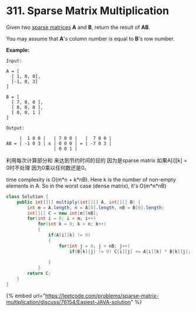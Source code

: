 # 311. Sparse Matrix Multiplication



Given two [sparse matrices](https://en.wikipedia.org/wiki/Sparse_matrix) **A** and **B**, return the result of **AB**.

You may assume that **A**'s column number is equal to **B**'s row number.

**Example:**

```text
Input:

A = [
  [ 1, 0, 0],
  [-1, 0, 3]
]

B = [
  [ 7, 0, 0 ],
  [ 0, 0, 0 ],
  [ 0, 0, 1 ]
]

Output:

     |  1 0 0 |   | 7 0 0 |   |  7 0 0 |
AB = | -1 0 3 | x | 0 0 0 | = | -7 0 3 |
                  | 0 0 1 |
```

利用每次计算部分和 来达到节约时间的目的 因为是sparse matrix 如果A\[i\]\[k\] = 0时不处理 因为0乘以任何数还是0。

 time complexity is O\(m\*n + k\*nB\). Here k is the number of non-empty elements in A. So in the worst case \(dense matrix\), it's O\(m\*n\*nB\)

```java
class Solution {
    public int[][] multiply(int[][] A, int[][] B) {
        int m = A.length, n = A[0].length, nB = B[0].length;
        int[][] C = new int[m][nB];
        for(int i = 0; i < m; i++)
            for(int k = 0; k < n; k++)
            {
                if(A[i][k] != 0)
                {
                    for(int j = 0; j < nB; j++)
                        if(B[k][j] != 0) C[i][j] += A[i][k] * B[k][j];
                    
                }
            }
        return C;
    }
}
```

{% embed url="https://leetcode.com/problems/sparse-matrix-multiplication/discuss/76154/Easiest-JAVA-solution" %}


